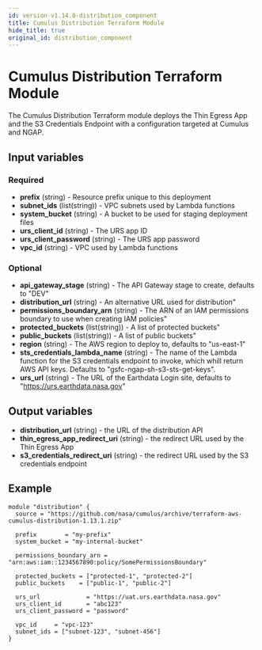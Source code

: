 ```yaml
---
id: version-v1.14.0-distribution_component
title: Cumulus Distribution Terraform Module
hide_title: true
original_id: distribution_component
---
```


# Cumulus Distribution Terraform Module

The Cumulus Distribution Terraform module deploys the Thin Egress App and the S3
Credentials Endpoint with a configuration targeted at Cumulus and NGAP.

## Input variables

### Required

* **prefix** (string) - Resource prefix unique to this deployment
* **subnet_ids** (list(string)) - VPC subnets used by Lambda functions
* **system_bucket** (string) - A bucket to be used for staging deployment files
* **urs_client_id** (string) - The URS app ID
* **urs_client_password** (string) - The URS app password
* **vpc_id** (string) - VPC used by Lambda functions

### Optional

* **api_gateway_stage** (string) - The API Gateway stage to create, defaults to
  "DEV"
* **distribution_url** (string) - An alternative URL used for distribution"
* **permissions_boundary_arn** (string) - The ARN of an IAM permissions boundary
  to use when creating IAM policies"
* **protected_buckets** (list(string)) - A list of protected buckets"
* **public_buckets** (list(string)) - A list of public buckets"
* **region** (string) - The AWS region to deploy to, defaults to "us-east-1"
* **sts_credentials_lambda_name** (string) - The name of the Lambda function for
  the S3 credentials endpoint to invoke, which whill return AWS API keys.
  Defaults to "gsfc-ngap-sh-s3-sts-get-keys".
* **urs_url** (string) - The URL of the Earthdata Login site, defaults to
  "https://urs.earthdata.nasa.gov"

## Output variables

* **distribution_url** (string) - the URL of the distribution API
* **thin_egress_app_redirect_uri** (string) - the redirect URL used by the Thin
  Egress App
* **s3_credentials_redirect_uri** (string) - the redirect URL used by the S3
  credentials endpoint

## Example

```hcl
module "distribution" {
  source = "https://github.com/nasa/cumulus/archive/terraform-aws-cumulus-distribution-1.13.1.zip"

  prefix        = "my-prefix"
  system_bucket = "my-internal-bucket"

  permissions_boundary_arn = "arn:aws:iam::1234567890:policy/SomePermissionsBoundary"

  protected_buckets = ["protected-1", "protected-2"]
  public_buckets    = ["public-1", "public-2"]

  urs_url             = "https://uat.urs.earthdata.nasa.gov"
  urs_client_id       = "abc123"
  urs_client_password = "password"

  vpc_id     = "vpc-123"
  subnet_ids = ["subnet-123", "subnet-456"]
}
```
